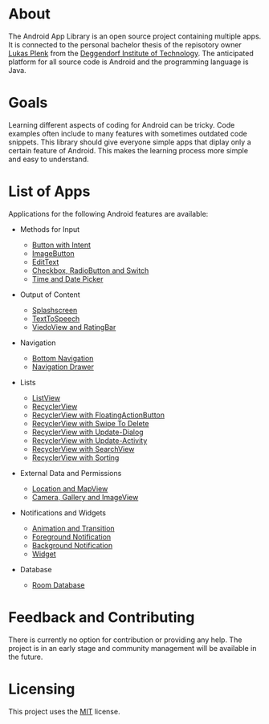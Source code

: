 # About
The Android App Library is an open source project containing multiple apps. It is connected to the personal bachelor thesis of the repisotory owner [Lukas Plenk](https://github.com/LukPle) from the [Deggendorf Institute of Technology](https://www.th-deg.de/en). The anticipated platform for all source code is Android and the programming language is Java.

# Goals
Learning different aspects of coding for Android can be tricky. Code examples often include to many features with sometimes outdated code snippets. This library should give everyone simple apps that diplay only a certain feature of Android. This makes the learning process more simple and easy to understand.

# List of Apps

Applications for the following Android features are available:

* Methods for Input
  * [Button with Intent](https://github.com/LukPle/button-intent.git)
  * [ImageButton](https://github.com/LukPle/imagebutton.git)
  * [EditText](https://github.com/LukPle/edittext-intent-extra.git)
  * [Checkbox, RadioButton and Switch](https://github.com/LukPle/checkbox-radiobutton-switch.git)
  * [Time and Date Picker](https://github.com/LukPle/time-and-date-picker.git)

* Output of Content
  * [Splashscreen](https://github.com/LukPle/splashscreen.git) 
  * [TextToSpeech](https://github.com/LukPle/text-to-speech.git)
  * [ViedoView and RatingBar](https://github.com/LukPle/videoview-ratingbar.git)

* Navigation
  * [Bottom Navigation](https://github.com/LukPle/bottom-navigation.git)
  * [Navigation Drawer](https://github.com/LukPle/navigation-drawer.git)

* Lists
  * [ListView](https://github.com/LukPle/listview.git)
  * [RecyclerView](https://github.com/LukPle/recyclerview-adapter.git)
  * [RecyclerView with FloatingActionButton](https://github.com/LukPle/floating-action-button.git)
  * [RecyclerView with Swipe To Delete](https://github.com/LukPle/recyclerview-swipe-to-delete.git)
  * [RecyclerView with Update-Dialog](https://github.com/LukPle/recyclerview-update-dialog.git)
  * [RecyclerView with Update-Activity](https://github.com/LukPle/recyclerview-update-activity.git)
  * [RecyclerView with SearchView](https://github.com/LukPle/recyclerview-searchview.git)
  * [RecyclerView with Sorting](https://github.com/LukPle/recyclerview-sort-items.git)

* External Data and Permissions
  * [Location and MapView](https://github.com/LukPle/mapview-location.git)
  * [Camera, Gallery and ImageView](https://github.com/LukPle/imageview-camera-gallery.git)

* Notifications and Widgets 
  * [Animation and Transition](https://github.com/LukPle/animation-transition.git) 
  * [Foreground Notification](https://github.com/LukPle/android-notification-foreground.git)
  * [Background Notification](https://github.com/LukPle/android-notification-background.git)
  * [Widget](https://github.com/LukPle/android-widget.git)

* Database
  * [Room Database](https://github.com/LukPle/room-database.git)

# Feedback and Contributing
There is currently no option for contribution or providing any help. The project is in an early stage and community management will be available in the future.

# Licensing
This project uses the [MIT](LICENSE) license.
